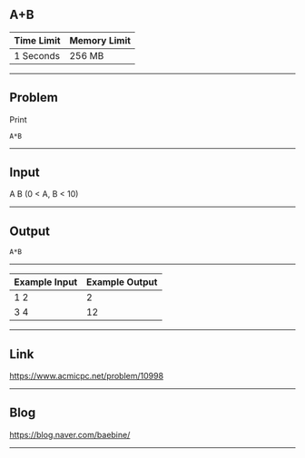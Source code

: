 ## **A+B**

| Time Limit | Memory Limit |
| --- | --- |
| 1 Seconds | 256 MB |

___

## Problem
Print
```
A*B
```

___

## Input
A B (0 < A, B < 10)

___

## Output
```
A*B
```

___

| Example Input | Example Output |
| --- | --- |
| 1 2 | 2 |
| 3 4 | 12 |

___

## Link
https://www.acmicpc.net/problem/10998

___

## Blog
https://blog.naver.com/baebine/

___
